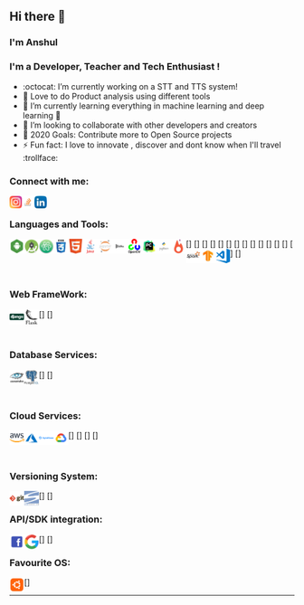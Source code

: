 ## Hi there 👋

### I'm Anshul

### I'm a Developer, Teacher and Tech Enthusiast !
- :octocat: I’m currently working on a STT and TTS system!
- 🔭 Love to do Product analysis using different tools 
- 🌱 I’m currently learning everything in machine learning and deep learning 🤣
- 👯 I’m looking to collaborate with other developers and creators
- 🥅 2020 Goals: Contribute more to Open Source projects
- ⚡ Fun fact: I love to innovate , discover and dont know when I'll travel :trollface:

### Connect with me:

[<img align="left" alt="anshul Instagram" width="22px" src="https://github.com/multinucliated/multinucliated/blob/master/images/24_insta.png" />](https://www.instagram.com/anshul.verma_/)
[<img align="left" alt="anshul StackOverlow " width="22px" src="https://github.com/multinucliated/multinucliated/blob/master/images/stackoverlow_24.png" />](https://stackoverflow.com/users/5830801/anshul-verma)
[<img align="left" alt="anshul LinkedIn" width="22px" src="https://github.com/multinucliated/multinucliated/blob/master/images/linkedin_24.png" />](https://www.linkedin.com/in/anshulhikejbp/)

<br>

### Languages and Tools:


[<img align="left" alt="Android" width="26px" src="https://github.com/multinucliated/multinucliated/blob/master/images/android.png"/>]
[<img align="left" alt="android_studio" width="26px" src="https://github.com/multinucliated/multinucliated/blob/master/images/android_studio.png" />]
[<img align="left" alt="Atom" width="26px" src="https://github.com/multinucliated/multinucliated/blob/master/images/atom.jpg" />] 
[<img align="left" alt="CSS" width="26px" src="https://github.com/multinucliated/multinucliated/blob/master/images/css.png" />]
[<img align="left" alt="html5" width="26px" src="https://github.com/multinucliated/multinucliated/blob/master/images/html5.png" />]
[<img align="left" alt="java" width="26px" src="https://github.com/multinucliated/multinucliated/blob/master/images/java.png" />]
[<img align="left" alt="jupyter" width="26px" src="https://github.com/multinucliated/multinucliated/blob/master/images/jupyter.jpg" />]
[<img align="left" alt="Kafka" width="26px" src="https://github.com/multinucliated/multinucliated/blob/master/images/kafka.png" />]
[<img align="left" alt="opencv" width="26px" src="https://github.com/multinucliated/multinucliated/blob/master/images/opencv.png" />]
[<img align="left" alt="pycharm" width="26px" src="https://github.com/multinucliated/multinucliated/blob/master/images/pycharm.jpg" />]
[<img align="left" alt="python" width="26px" src="https://github.com/multinucliated/multinucliated/blob/master/images/python.png" />]
[<img align="left" alt="pytorch" width="26px" src="https://github.com/multinucliated/multinucliated/blob/master/images/pytorch.jpg" />]
[<img align="left" alt="spark" width="26px" src="https://github.com/multinucliated/multinucliated/blob/master/images/spark.jpg" />]
[<img align="left" alt="tensorflow" width="26px" src="https://github.com/multinucliated/multinucliated/blob/master/images/tensorflow.jpg" />]
[<img align="left" alt="visual_studio" width="26px" src="https://github.com/multinucliated/multinucliated/blob/master/images/visual_studio.png" />]

<br>

### Web FrameWork:

[<img align="left" alt="django" width="26px" src="https://github.com/multinucliated/multinucliated/blob/master/images/django.png" />]
[<img align="left" alt="Flask" width="26px" src="https://github.com/multinucliated/multinucliated/blob/master/images/flask.png" />]

<br>

### Database Services:

[<img align="left" alt="cassandra" width="26px" src="https://github.com/multinucliated/multinucliated/blob/master/images/cassandra.jpg" />]
[<img align="left" alt="postgres" width="26px" src="https://github.com/multinucliated/multinucliated/blob/master/images/postgres.jpg" />]

<br>


### Cloud Services:

[<img align="left" alt="AWS" width="26px" src="https://github.com/multinucliated/multinucliated/blob/master/images/aws.png" />]
[<img align="left" alt="Azure" width="26px" src="https://github.com/multinucliated/multinucliated/blob/master/images/azure.png" />]
[<img align="left" alt="digitalocean" width="26px" src="https://github.com/multinucliated/multinucliated/blob/master/images/digitalocean.png" />]
[<img align="left" alt="GCP" width="26px" src="https://github.com/multinucliated/multinucliated/blob/master/images/gcp.png" />]

<br>

### Versioning System:

[<img align="left" alt="GIT" width="26px" src="https://github.com/multinucliated/multinucliated/blob/master/images/git.png" />]
[<img align="left" alt="svn" width="26px" src="https://github.com/multinucliated/multinucliated/blob/master/images/svn.png" />]



### API/SDK integration:

[<img align="left" alt="facebook" width="26px" src="https://github.com/multinucliated/multinucliated/blob/master/images/facebook.png" />]
[<img align="left" alt="Google" width="26px" src="https://github.com/multinucliated/multinucliated/blob/master/images/google.png" />]


### Favourite OS:

[<img align="left" alt="ubuntu" width="26px" src="https://github.com/multinucliated/multinucliated/blob/master/images/ubuntu.png" />]

---
